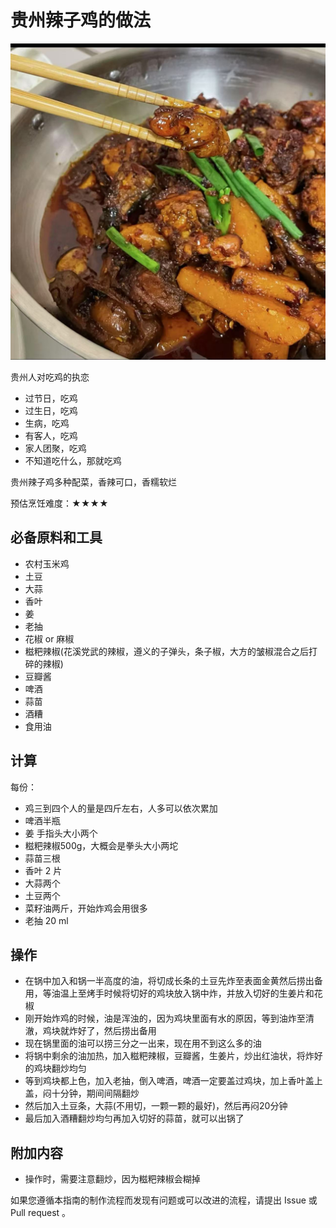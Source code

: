 # 贵州辣子鸡的做法

![贵州辣子鸡](./贵州辣子鸡.jpg)

贵州人对吃鸡的执恋
* 过节日，吃鸡
* 过生日，吃鸡
* 生病，吃鸡
* 有客人，吃鸡
* 家人团聚，吃鸡
* 不知道吃什么，那就吃鸡

贵州辣子鸡多种配菜，香辣可口，香糯软烂

预估烹饪难度：★★★★

## 必备原料和工具

- 农村玉米鸡
- 土豆
- 大蒜
- 香叶
- 姜
- 老抽
- 花椒 or 麻椒
- 糍粑辣椒(花溪党武的辣椒，遵义的子弹头，条子椒，大方的皱椒混合之后打碎的辣椒)
- 豆瓣酱
- 啤酒
- 蒜苗
- 酒糟 
- 食用油

## 计算

每份：

- 鸡三到四个人的量是四斤左右，人多可以依次累加
- 啤酒半瓶
- 姜 手指头大小两个
- 糍粑辣椒500g，大概会是拳头大小两坨
- 蒜苗三根
- 香叶 2 片
- 大蒜两个
- 土豆两个
- 菜籽油两斤，开始炸鸡会用很多
- 老抽 20 ml

## 操作

- 在锅中加入和锅一半高度的油，将切成长条的土豆先炸至表面金黄然后捞出备用，等油温上至烤手时候将切好的鸡块放入锅中炸，并放入切好的生姜片和花椒
- 刚开始炸鸡的时候，油是浑浊的，因为鸡块里面有水的原因，等到油炸至清澈，鸡块就炸好了，然后捞出备用
- 现在锅里面的油可以捞三分之一出来，现在用不到这么多的油
- 将锅中剩余的油加热，加入糍粑辣椒，豆瓣酱，生姜片，炒出红油状，将炸好的鸡块翻炒均匀
- 等到鸡块都上色，加入老抽，倒入啤酒，啤酒一定要盖过鸡块，加上香叶盖上盖，闷十分钟，期间间隔翻炒
- 然后加入土豆条，大蒜(不用切，一颗一颗的最好)，然后再闷20分钟
- 最后加入酒糟翻炒均匀再加入切好的蒜苗，就可以出锅了

## 附加内容

- 操作时，需要注意翻炒，因为糍粑辣椒会糊掉

如果您遵循本指南的制作流程而发现有问题或可以改进的流程，请提出 Issue 或 Pull request 。

